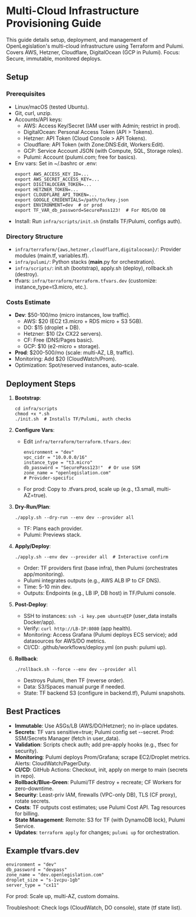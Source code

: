 # Multi-Cloud Infrastructure Provisioning Guide

This guide details setup, deployment, and management of OpenLegislation's multi-cloud infrastructure using Terraform and Pulumi. Covers AWS, Hetzner, Cloudflare, DigitalOcean (GCP in Pulumi). Focus: Secure, immutable, monitored deploys.

## Setup
### Prerequisites
- Linux/macOS (tested Ubuntu).
- Git, curl, unzip.
- Accounts/API keys:
  - AWS: Access Key/Secret (IAM user with Admin; restrict in prod).
  - DigitalOcean: Personal Access Token (API > Tokens).
  - Hetzner: API Token (Cloud Console > API Tokens).
  - Cloudflare: API Token (with Zone:DNS:Edit, Workers:Edit).
  - GCP: Service Account JSON (with Compute, SQL, Storage roles).
  - Pulumi: Account (pulumi.com; free for basics).
- Env vars: Set in ~/.bashrc or .env:
  ```
  export AWS_ACCESS_KEY_ID=...
  export AWS_SECRET_ACCESS_KEY=...
  export DIGITALOCEAN_TOKEN=...
  export HETZNER_TOKEN=...
  export CLOUDFLARE_API_TOKEN=...
  export GOOGLE_CREDENTIALS=/path/to/key.json
  export ENVIRONMENT=dev  # or prod
  export TF_VAR_db_password=SecurePass123!  # For RDS/DO DB
  ```
- Install: Run `infra/scripts/init.sh` (installs TF/Pulumi, configs auth).

### Directory Structure
- `infra/terraform/{aws,hetzner,cloudflare,digitalocean}/`: Provider modules (main.tf, variables.tf).
- `infra/pulumi/`: Python stacks (__main__.py for orchestration).
- `infra/scripts/`: init.sh (bootstrap), apply.sh (deploy), rollback.sh (destroy).
- tfvars: `infra/terraform/terraform.tfvars.dev` (customize: instance_type=t3.micro, etc.).

### Costs Estimate
- **Dev**: $50-100/mo (micro instances, low traffic).
  - AWS: $20 (EC2 t3.micro + RDS micro + S3 5GB).
  - DO: $15 (droplet + DB).
  - Hetzner: $10 (2x CX22 servers).
  - CF: Free (DNS/Pages basic).
  - GCP: $10 (e2-micro + storage).
- **Prod**: $200-500/mo (scale: multi-AZ, LB, traffic).
- Monitoring: Add $20 (CloudWatch/Prom).
- Optimization: Spot/reserved instances, auto-scale.

## Deployment Steps
1. **Bootstrap**:
   ```
   cd infra/scripts
   chmod +x *.sh
   ./init.sh  # Installs TF/Pulumi, auth checks
   ```

2. **Configure Vars**:
   - Edit `infra/terraform/terraform.tfvars.dev`:
     ```
     environment = "dev"
     vpc_cidr = "10.0.0.0/16"
     instance_type = "t3.micro"
     db_password = "SecurePass123!"  # Or use SSM
     zone_name = "openlegislation.com"
     # Provider-specific
     ```
   - For prod: Copy to .tfvars.prod, scale up (e.g., t3.small, multi-AZ=true).

3. **Dry-Run/Plan**:
   ```
   ./apply.sh --dry-run --env dev --provider all
   ```
   - TF: Plans each provider.
   - Pulumi: Previews stack.

4. **Apply/Deploy**:
   ```
   ./apply.sh --env dev --provider all  # Interactive confirm
   ```
   - Order: TF providers first (base infra), then Pulumi (orchestrates app/monitoring).
   - Pulumi integrates outputs (e.g., AWS ALB IP to CF DNS).
   - Time: 5-10 min dev.
   - Outputs: Endpoints (e.g., LB IP, DB host) in TF/Pulumi console.

5. **Post-Deploy**:
   - SSH to instances: `ssh -i key.pem ubuntu@IP` (user_data installs Docker/app).
   - Verify: `curl http://LB-IP:8080` (app health).
   - Monitoring: Access Grafana (Pulumi deploys ECS service); add datasources for AWS/DO metrics.
   - CI/CD: .github/workflows/deploy.yml (on push: pulumi up).

6. **Rollback**:
   ```
   ./rollback.sh --force --env dev --provider all
   ```
   - Destroys Pulumi, then TF (reverse order).
   - Data: S3/Spaces manual purge if needed.
   - State: TF backend S3 (configure in backend.tf), Pulumi snapshots.

## Best Practices
- **Immutable**: Use ASGs/LB (AWS/DO/Hetzner); no in-place updates.
- **Secrets**: TF vars sensitive=true; Pulumi config set --secret. Prod: SSM/Secrets Manager (fetch in user_data).
- **Validation**: Scripts check auth; add pre-apply hooks (e.g., tfsec for security).
- **Monitoring**: Pulumi deploys Prom/Grafana; scrape EC2/Droplet metrics. Alerts: CloudWatch/PagerDuty.
- **CI/CD**: GitHub Actions: Checkout, init, apply on merge to main (secrets in repo).
- **Rollback/Blue-Green**: Pulumi/TF destroy + recreate; CF Workers for zero-downtime.
- **Security**: Least-priv IAM, firewalls (VPC-only DB), TLS (CF proxy), rotate secrets.
- **Costs**: TF outputs cost estimates; use Pulumi Cost API. Tag resources for billing.
- **State Management**: Remote: S3 for TF (with DynamoDB lock), Pulumi Service.
- **Updates**: `terraform apply` for changes; `pulumi up` for orchestration.

## Example tfvars.dev
```
environment = "dev"
db_password = "devpass"
zone_name = "dev.openlegislation.com"
droplet_size = "s-1vcpu-1gb"
server_type = "cx11"
```

For prod: Scale up, multi-AZ, custom domains.

Troubleshoot: Check logs (CloudWatch, DO console), state (tf state list).
